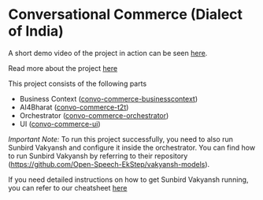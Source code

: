 # Conversational Commerce (Dialect of India)

A short demo video of the project in action can be seen [here](https://drive.google.com/file/d/1a-AlGHwSaDwlAR9GjOpZIByJPIlSRn2S/view?usp=sharing).

Read more about the project [here](https://docs.google.com/document/d/10ymOPc3anjLRb24S7lMRPYi0IrRHd6t2Df5uI2Dn_qc/edit?usp=sharing)

This project consists of the following parts

- Business Context ([convo-commerce-businesscontext](convo-commerce-businesscontext/README.md))
- AI4Bharat ([convo-commerce-t2t](convo-commerce-t2t/README.md))
- Orchestrator ([convo-commerce-orchestrator](convo-commerce-orchestrator/README.md))
- UI ([convo-commerce-ui](convo-commerce-ui/README.md))

*Important Note:* To run this project successfully, you need to also run Sunbird Vakyansh and configure it inside the orchestrator. You can find how to run Sunbird Vakyansh by referring to their repository (https://github.com/Open-Speech-EkStep/vakyansh-models).

If you need detailed instructions on how to get Sunbird Vakyansh running, you can refer to our cheatsheet [here](Vakyansh-instructions.md)

